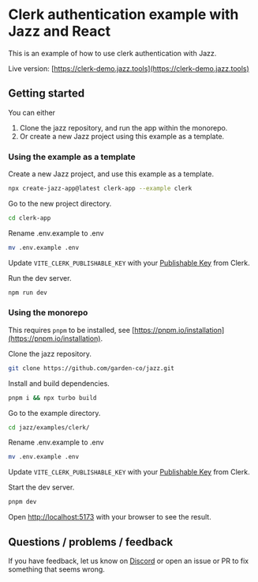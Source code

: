 # Clerk authentication example with Jazz and React

This is an example of how to use clerk authentication with Jazz.

Live version: [https://clerk-demo.jazz.tools](https://clerk-demo.jazz.tools)

## Getting started

You can either
1. Clone the jazz repository, and run the app within the monorepo.
2. Or create a new Jazz project using this example as a template.


### Using the example as a template

Create a new Jazz project, and use this example as a template.
```bash
npx create-jazz-app@latest clerk-app --example clerk
```

Go to the new project directory.
```bash
cd clerk-app
```

Rename .env.example to .env
```bash
mv .env.example .env
```

Update `VITE_CLERK_PUBLISHABLE_KEY` with your [Publishable Key](https://clerk.com/docs/deployments/clerk-environment-variables#clerk-publishable-and-secret-keys) from Clerk.

Run the dev server.
```bash
npm run dev
```

### Using the monorepo

This requires `pnpm` to be installed, see [https://pnpm.io/installation](https://pnpm.io/installation).

Clone the jazz repository.
```bash
git clone https://github.com/garden-co/jazz.git
```

Install and build dependencies.
```bash
pnpm i && npx turbo build
```

Go to the example directory.
```bash
cd jazz/examples/clerk/
```

Rename .env.example to .env
```bash
mv .env.example .env
```

Update `VITE_CLERK_PUBLISHABLE_KEY` with your [Publishable Key](https://clerk.com/docs/deployments/clerk-environment-variables#clerk-publishable-and-secret-keys) from Clerk.

Start the dev server.
```bash
pnpm dev
```

Open [http://localhost:5173](http://localhost:5173) with your browser to see the result.

## Questions / problems / feedback

If you have feedback, let us know on [Discord](https://discord.gg/utDMjHYg42) or open an issue or PR to fix something that seems wrong.

